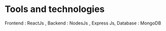 # Tools and technologies 

Frontend : ReactJs ,
Backend : NodesJs , Express Js,
Database : MongoDB



